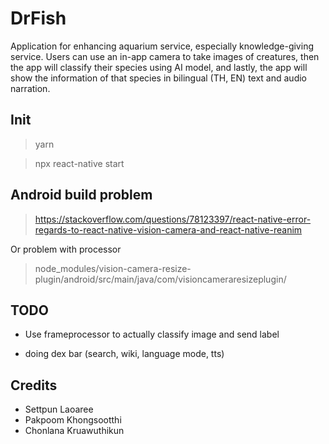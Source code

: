# DrFish
Application for enhancing aquarium service, especially knowledge-giving service. Users can use an in-app camera to take images of creatures, then the app will classify their species using AI model, and lastly, the app will show the information of that species in bilingual (TH, EN) text and audio narration.

## Init

> yarn

> npx react-native start

## Android build problem

> https://stackoverflow.com/questions/78123397/react-native-error-regards-to-react-native-vision-camera-and-react-native-reanim

Or problem with processor

> node_modules/vision-camera-resize-plugin/android/src/main/java/com/visioncameraresizeplugin/

## TODO

- Use frameprocessor to actually classify image and send label

- doing dex bar (search, wiki, language mode, tts)

## Credits

- Settpun Laoaree
- Pakpoom Khongsootthi
- Chonlana Kruawuthikun
